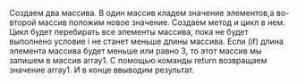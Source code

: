 Создаем два массива. В один массив кладем значение элементов,а во-второй массив положим новое значение.
Создаем метод и цикл в нем. 
Цикл будет перебирать все элементы массива, пока не будет выполнено условие i не станет меньше длины массива.
Если (if) длина элемента массива будет меньше или равно 3, то этот массив мы запишем в массив array1.
С помощью команды return  возвращаем значение array1.
И в конце ввыводим результат.
